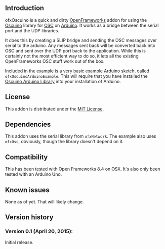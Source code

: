 Introduction
------------
ofxOscuino is a quick and dirty [OpenFrameworks](http://openframeworks.cc) addon for using the [Oscuino](http://cnmat.berkeley.edu/oscuino) library for [OSC](http://opensoundcontrol.org) on [Arduino](http://www.arduino.cc).  It works as a bridge between the serial port and the UDP libraries. 

It does this by creating a SLIP bridge and sending the OSC messages over serial to the arduino.  Any messages sent back will be converted back into OSC and sent over the UDP port back to the application.  While this is certainly not the most efficient way to do so, it lets all the existing OpenFrameworks OSC stuff work out of the box.

Included in the example is a very basic example Arduino sketch, called `ofxOscuinoArduinoExample`.  This will require that you have installed the [Oscuino Arduino Library](https://github.com/CNMAT/OSC) into your installation of Arduino.


License
------------
This addon is distributed under the [MIT License](https://en.wikipedia.org/wiki/MIT_License).

Dependencies
------------
This addon uses the serial library from `ofxNetwork`.
The example also uses `ofxOsc`, obviously, though the library doesn't depend on it.

Compatibility
------------
This has been tested with Open Frameworks 8.4 on OSX.  It's also only been tested with an Arduino Uno.

Known issues
------------
None as of yet.  That will likely change.


Version history
------------

### Version 0.1 (April 20, 2015):
Initial release.
